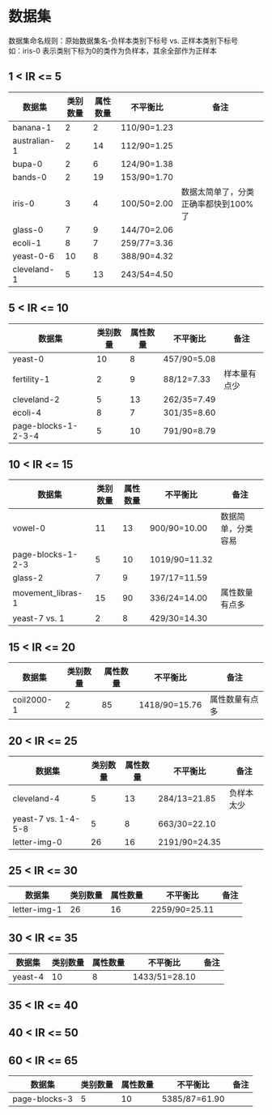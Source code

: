 # 数据集
数据集命名规则：原始数据集名-负样本类别下标号 vs. 正样本类别下标号   
如：iris-0 表示类别下标为0的类作为负样本，其余全部作为正样本
## 1 < IR <= 5
|  数据集   |类别数量| 属性数量  | 不平衡比 | 备注|
|  ----  | ----  | ----  | ----  |----  |
|banana-1	|2	|2	|110/90=1.23| |
|australian-1	|2	|14	|112/90=1.25| |
|bupa-0	|2	|6	|124/90=1.38| |
|bands-0	|2	|19	|153/90=1.70| |
| iris-0  | 3 | 4 | 100/50=2.00 | 数据太简单了，分类正确率都快到100%了 |
|glass-0	|7	|9	|144/70=2.06| |
|ecoli-1	|8	|7	|259/77=3.36| |
|yeast-0-6	|10	|8	|388/90=4.32| |
|cleveland-1	|5	|13	|243/54=4.50| |


## 5 < IR <= 10
|  数据集   |类别数量| 属性数量  | 不平衡比 | 备注|
|  ----  | ----  | ----  | ----  |----  |
| yeast-0 | 10 | 8  | 457/90=5.08  |  |
|fertility-1	|2	|9	|88/12=7.33| 样本量有点少|
|cleveland-2	|5	|13	|262/35=7.49| |
|ecoli-4	|8	|7	|301/35=8.60| |
|page-blocks-1-2-3-4	|5	|10	|791/90=8.79| |


## 10 < IR <= 15
|  数据集   |类别数量| 属性数量  | 不平衡比 | 备注|
|  ----  | ----  | ----  | ----  |----  |
|vowel-0	|11	|13	|900/90=10.00| 数据简单，分类容易|
|page-blocks-1-2-3	|5	|10	|1019/90=11.32| |
|glass-2	|7	|9	|197/17=11.59| |
|movement_libras-1	|15	|90	|336/24=14.00|属性数量有点多 |yeast-7 vs. 1	2	8	429/30=14.30
|yeast-7 vs. 1	|2	|8	|429/30=14.30| |

## 15 < IR <= 20
|  数据集   |类别数量| 属性数量  | 不平衡比 | 备注|
|  ----  | ----  | ----  | ----  |----  |
|coil2000-1	|2	|85	|1418/90=15.76|属性数量有点多 |

## 20 < IR <= 25
|  数据集   |类别数量| 属性数量  | 不平衡比 | 备注|
|  ----  | ----  | ----  | ----  |----  |
|cleveland-4	|5	|13	|284/13=21.85| 负样本太少|
|yeast-7 vs. 1-4-5-8	|5	|8	|663/30=22.10| |
|letter-img-0	|26	|16	|2191/90=24.35| |


## 25 < IR <= 30
|  数据集   |类别数量| 属性数量  | 不平衡比 | 备注|
|  ----  | ----  | ----  | ----  |----  |
|letter-img-1	|26	|16	|2259/90=25.11| |

## 30 < IR <= 35
|  数据集   |类别数量| 属性数量  | 不平衡比 | 备注|
|  ----  | ----  | ----  | ----  |----  |
|yeast-4	|10	|8	|1433/51=28.10| |

## 35 < IR <= 40

## 40 < IR <= 50

## 60 < IR <= 65
|  数据集   |类别数量| 属性数量  | 不平衡比 | 备注|
|  ----  | ----  | ----  | ----  |----  |
|page-blocks-3	|5	|10	|5385/87=61.90| |